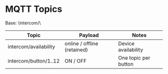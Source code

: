 ﻿# MQTT Topics

Base: \intercom/\

| Topic                     | Payload         | Notes                    |
|--------------------------|-----------------|--------------------------|
| intercom/availability    | online / offline (retained) | Device availability |
| intercom/button/1..12    | ON / OFF        | One topic per button     |

